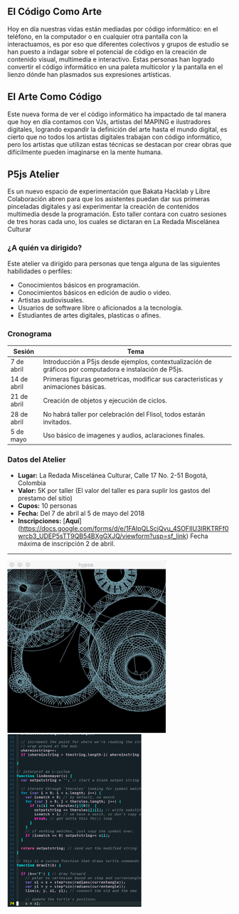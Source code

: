 ## El Código Como Arte

Hoy en día nuestras vidas están mediadas por código informático: en el teléfono, en la computador o en cualquier otra pantalla con la interactuamos, es por eso  que diferentes colectivos y grupos de estudio se han puesto a indagar sobre el potencial de código en la creación de contenido visual, multimedia e interactivo.
Estas personas han logrado convertir el código informático en una paleta multicolor y la pantalla en el lienzo dónde han plasmados sus expresiones artísticas.

## El Arte Como Código

Este nueva forma de ver el código informático ha impactado de tal manera que hoy en día contamos con VJs, artistas del MAPING e ilustradores digitales, logrando expandir la definición del arte hasta el mundo digital, es cierto que no todos los artistas digitales trabajan con código informático, pero los artistas que utilizan estas técnicas se destacan por crear obras que difícilmente pueden imaginarse en la mente humana.

## P5js Atelier

Es un nuevo espacio de experimentación que Bakata Hacklab y Libre Colaboración abren para que los asistentes puedan dar sus primeras pinceladas digitales y así experimentar la creación de contenidos multimedia desde la programación. Esto taller contara con cuatro sesiones de tres horas cada uno, los cuales se dictaran en La Redada Miscelánea Culturar

### ¿A quién va dirigido?

Este atelier va dirigido para personas que tenga alguna de las siguientes habilidades o perfiles: 

* Conocimientos básicos en programación.
* Conocimientos básicos en edición de audio o video.
* Artistas audiovisuales.
* Usuarios de software libre o aficionados a la tecnología.
* Estudiantes de artes digitales, plasticas o afines.

### Cronograma

Sesión | Tema
------ | -----
7 de abril | Introducción a P5js desde ejemplos, contextualización de gráficos por computadora e instalación de P5js. 
14 de abril | Primeras figuras geometricas, modificar sus caracteristicas y animaciones básicas.
21 de abril | Creación de objetos y ejecución de ciclos.
28 de abril | No habrá taller por celebración del Flisol, todos estarán invitados.
5 de mayo | Uso básico de imagenes y audios, aclaraciones finales.

### Datos del Atelier

* **Lugar:** La Redada Miscelánea Culturar, Calle 17 No. 2-51 Bogotá, Colombia
* **Valor:** 5K por taller (El valor del taller es para suplir los gastos del prestamo del sitio)
* **Cupos:** 10 personas
* **Fecha:** Del 7 de abril al 5 de mayo del 2018
* **Inscripciones:** [**Aquí**] (https://docs.google.com/forms/d/e/1FAIpQLScjQvu_4SOFlIU3IRKTRFf0wrcb3_UDEP5sTT9QB54BXgGXJQ/viewform?usp=sf_link) Fecha máxima de inscripción 2 de abril.

-----------------------------------------------
![](giphy.gif) ![](codigo.png)
